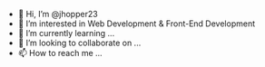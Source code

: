 - 👋 Hi, I’m @jhopper23
- 👀 I’m interested in Web Development & Front-End Development
- 🌱 I’m currently learning ...
- 💞️ I’m looking to collaborate on ...
- 📫 How to reach me ...

<!---
jhopper23/jhopper23 is a ✨ special ✨ repository because its `README.md` (this file) appears on your GitHub profile.
You can click the Preview link to take a look at your changes.
--->
